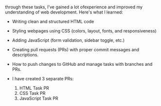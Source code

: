 through these tasks, I’ve gained a lot ofexperience and improved my understanding of web development. Here's what I learned:

- Writing clean and structured HTML code
- Styling webpages using CSS (colors, layout, fonts, and responsiveness)
- Adding JavaScript (form validation, sidebar toggle, etc.)
- Creating pull requests (PRs) with proper commit messages and descriptions.
- How to push changes to GitHub and manage tasks with branches and PRs.


- I have created 3 separate PRs:
  1. HTML Task PR
  2. CSS Task PR
  3. JavaScript Task PR